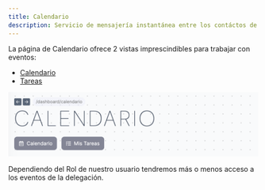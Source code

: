 ```yaml
---
title: Calendario
description: Servicio de mensajería instantánea entre los contáctos de tu delegación
---
```


La página de Calendario ofrece 2 vistas imprescindibles para trabajar con eventos:

- [Calendario](/guia/vista-eventos)
- [Tareas](/guia/vista-tareas)

![Cabecera del calendario](../../../../assets/images/guia/calendario-header.png "Cabecera del calendario")

Dependiendo del Rol de nuestro usuario tendremos más o menos acceso a los eventos de la delegación.
